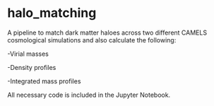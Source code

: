 # halo_matching
A pipeline to match dark matter haloes across two different CAMELS cosmological simulations and also calculate the following:

-Virial masses

-Density profiles

-Integrated mass profiles

All necessary code is included in the Jupyter Notebook.
